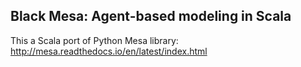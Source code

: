 ## Black Mesa: Agent-based modeling in Scala

This a Scala port of Python Mesa library: http://mesa.readthedocs.io/en/latest/index.html

